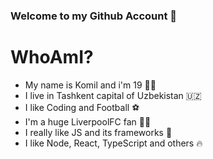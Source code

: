 ### Welcome to my Github Account 👋

# WhoAmI?

- My name is Komil and i'm 19 🧒🏻
- I live in Tashkent capital of Uzbekistan 🇺🇿
- I like Coding and Football ⚽
- I'm a huge LiverpoolFC fan 🔴🔴
- I really like JS and its frameworks 🤙
- I like Node, React, TypeScript and others 🔥
